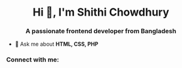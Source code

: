 <h1 align="center">Hi 👋, I'm Shithi Chowdhury</h1>
<h3 align="center">A passionate frontend developer from Bangladesh</h3>

- 💬 Ask me about **HTML, CSS, PHP**

<h3 align="left">Connect with me:</h3>
<p align="left">
</p>
